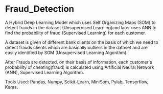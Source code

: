 # Fraud_Detection
A Hybrid Deep Learning Model which uses Self Organizing Maps (SOM) to detect frauds in the dataset (Unsupervised Learning)and later uses ANN to find the probability of fraud (Supervised Learning) for each customer.

A dataset is given of different bank clients on the basis of which we need to detect frauds clients which are basically outliers in the dataset and are easily identified by SOM (Unsupervised Learning Algorithm).

After Frauds are detected, on their basis of information, each customer's probability of cheating(fraud) is calculated using Artificial Neural Network (ANN), Supervised Learning Algorithm.

Tools Used: Pandas, Numpy, Scikit-Learn, MiniSom, Pylab, Tensorflow, Keras.
